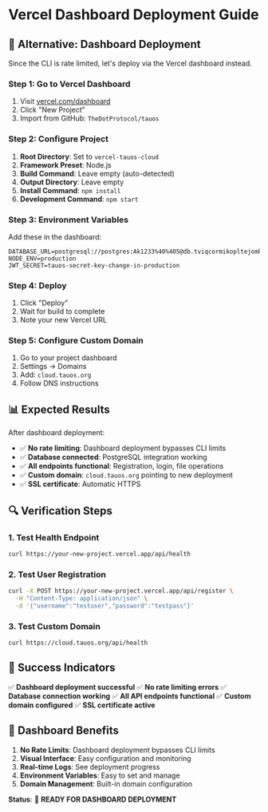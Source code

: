 # Vercel Dashboard Deployment Guide

## 🚀 **Alternative: Dashboard Deployment**

Since the CLI is rate limited, let's deploy via the Vercel dashboard instead.

### **Step 1: Go to Vercel Dashboard**
1. Visit [vercel.com/dashboard](https://vercel.com/dashboard)
2. Click "New Project"
3. Import from GitHub: `TheDotProtocol/tauos`

### **Step 2: Configure Project**
1. **Root Directory**: Set to `vercel-tauos-cloud`
2. **Framework Preset**: Node.js
3. **Build Command**: Leave empty (auto-detected)
4. **Output Directory**: Leave empty
5. **Install Command**: `npm install`
6. **Development Command**: `npm start`

### **Step 3: Environment Variables**
Add these in the dashboard:
```
DATABASE_URL=postgresql://postgres:Ak1233%40%405@db.tviqcormikopltejomkc.supabase.co:5432/postgres
NODE_ENV=production
JWT_SECRET=tauos-secret-key-change-in-production
```

### **Step 4: Deploy**
1. Click "Deploy"
2. Wait for build to complete
3. Note your new Vercel URL

### **Step 5: Configure Custom Domain**
1. Go to your project dashboard
2. Settings → Domains
3. Add: `cloud.tauos.org`
4. Follow DNS instructions

## 📊 **Expected Results**

After dashboard deployment:
- ✅ **No rate limiting**: Dashboard deployment bypasses CLI limits
- ✅ **Database connected**: PostgreSQL integration working
- ✅ **All endpoints functional**: Registration, login, file operations
- ✅ **Custom domain**: `cloud.tauos.org` pointing to new deployment
- ✅ **SSL certificate**: Automatic HTTPS

## 🔍 **Verification Steps**

### **1. Test Health Endpoint**
```bash
curl https://your-new-project.vercel.app/api/health
```

### **2. Test User Registration**
```bash
curl -X POST https://your-new-project.vercel.app/api/register \
  -H "Content-Type: application/json" \
  -d '{"username":"testuser","password":"testpass"}'
```

### **3. Test Custom Domain**
```bash
curl https://cloud.tauos.org/api/health
```

## 🎯 **Success Indicators**

✅ **Dashboard deployment successful**
✅ **No rate limiting errors**
✅ **Database connection working**
✅ **All API endpoints functional**
✅ **Custom domain configured**
✅ **SSL certificate active**

## 📝 **Dashboard Benefits**

1. **No Rate Limits**: Dashboard deployment bypasses CLI limits
2. **Visual Interface**: Easy configuration and monitoring
3. **Real-time Logs**: See deployment progress
4. **Environment Variables**: Easy to set and manage
5. **Domain Management**: Built-in domain configuration

**Status**: 🚀 **READY FOR DASHBOARD DEPLOYMENT** 